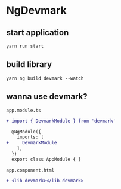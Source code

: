 # NgDevmark

## start application 

`yarn run start`

## build library
`yarn ng build devmark --watch`

## wanna use devmark?

`app.module.ts`
```diff
+ import { DevmarkModule } from 'devmark'

  @NgModule({
    imports: [
+     DevmarkModule
    ],
  })
  export class AppModule { }
```

`app.component.html`
```diff
+ <lib-devmark></lib-devmark>
```